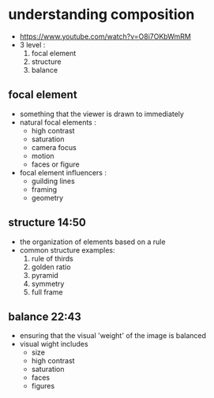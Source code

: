 # understanding composition
- https://www.youtube.com/watch?v=O8i7OKbWmRM
- 3 level :
    1. focal element
    2. structure
    3. balance

## focal element
- something that the viewer is drawn to immediately
- natural focal elements :
    - high contrast
    - saturation
    - camera focus
    - motion
    - faces or figure
- focal element influencers :
    - guilding lines
    - framing
    - geometry

## structure 14:50
- the organization of elements based on a rule
- common structure examples:
    1. rule of thirds
    2. golden ratio
    3. pyramid
    4. symmetry
    5. full frame

## balance 22:43
- ensuring that the visual 'weight' of the image is balanced
- visual wight includes
    - size
    - high contrast
    - saturation
    - faces
    - figures
